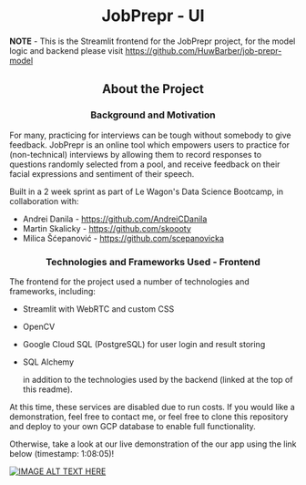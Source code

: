 <h1 align='center'>JobPrepr - UI</h1>

**NOTE** - This is the Streamlit frontend for the JobPrepr project, for the model logic and backend please visit https://github.com/HuwBarber/job-prepr-model



<h2 align='center'> About the Project</h2>

<h3 align='center'>Background and Motivation</h3>

For many, practicing for interviews can be tough without somebody to give feedback. JobPrepr is an online tool which empowers users to practice for (non-technical) interviews by allowing them to record responses to questions randomly selected from a pool, and receive feedback on their facial expressions and sentiment of their speech.

Built in a 2 week sprint as part of Le Wagon's Data Science Bootcamp, in collaboration with:

- Andrei Danila - https://github.com/AndreiCDanila
- Martin Skalicky - https://github.com/skoooty
- Milica Šćepanović - https://github.com/scepanovicka

<h3 align='center'>Technologies and Frameworks Used - Frontend</h3>

The frontend for the project used a number of technologies and frameworks, including:

- Streamlit with WebRTC and custom CSS

- OpenCV

- Google Cloud SQL (PostgreSQL) for user login and result storing

- SQL Alchemy

  

  in addition to the technologies used by the backend (linked at the top of this readme).

At this time, these services are disabled due to run costs. If you would like a demonstration, feel free to contact me, or feel free to clone this repository and deploy to your own GCP database to enable full functionality.

Otherwise, take a look at our live demonstration of the our app using the link below (timestamp: 1:08:05)!

[![IMAGE ALT TEXT HERE](https://img.youtube.com/vi/slVi4kWBiH4/0.jpg)](https://youtu.be/slVi4kWBiH4?t=4083)





